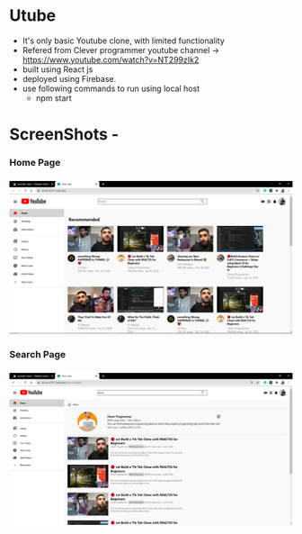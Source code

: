 # Utube 

- It's only basic Youtube clone, with limited functionality
- Refered from Clever programmer youtube channel -> https://www.youtube.com/watch?v=NT299zIk2
- built using React js
- deployed using Firebase.
- use following commands to run using local host
  - npm start
# ScreenShots -
### Home Page
### ![](public/Home%20Page.png)
### Search Page
### ![](public/Search%20Page.png)
